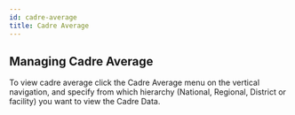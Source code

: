 ```yaml
---
id: cadre-average
title: Cadre Average
---
```

## Managing Cadre Average
To view cadre average click the Cadre Average menu on the vertical navigation, and specify from which hierarchy (National, Regional, District or facility) you want to view the Cadre Data.